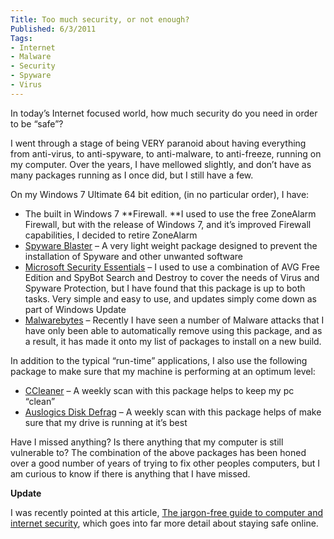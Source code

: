 ```yaml
---
Title: Too much security, or not enough?
Published: 6/3/2011
Tags:
- Internet
- Malware
- Security
- Spyware
- Virus
---
```


In today’s Internet focused world, how much security do you need in order to be “safe”?

I went through a stage of being VERY paranoid about having everything from anti-virus, to anti-spyware, to anti-malware, to anti-freeze, running on my computer. Over the years, I have mellowed slightly, and don’t have as many packages running as I once did, but I still have a few.

On my Windows 7 Ultimate 64 bit edition, (in no particular order), I have:
  
- The built in Windows 7 **Firewall. **I used to use the free ZoneAlarm Firewall, but with the release of Windows 7, and it’s improved Firewall capabilities, I decided to retire ZoneAlarm 
- [Spyware Blaster](http://www.javacoolsoftware.com/spywareblaster.html) – A very light weight package designed to prevent the installation of Spyware and other unwanted software 
- [Microsoft Security Essentials](https://support.microsoft.com/en-us/help/14210/security-essentials-download) – I used to use a combination of AVG Free Edition and SpyBot Search and Destroy to cover the needs of Virus and Spyware Protection, but I have found that this package is up to both tasks. Very simple and easy to use, and updates simply come down as part of Windows Update 
- [Malwarebytes](http://www.malwarebytes.org/) – Recently I have seen a number of Malware attacks that I have only been able to automatically remove using this package, and as a result, it has made it onto my list of packages to install on a new build. 

In addition to the typical “run-time” applications, I also use the following package to make sure that my machine is performing at an optimum level:

- [CCleaner](http://www.piriform.com/ccleaner) – A weekly scan with this package helps to keep my pc “clean”
- [Auslogics Disk Defrag](http://www.auslogics.com/en/software/disk-defrag/) – A weekly scan with this package helps of make sure that my drive is running at it’s best
 
Have I missed anything? Is there anything that my computer is still vulnerable to? The combination of the above packages has been honed over a good number of years of trying to fix other peoples computers, but I am curious to know if there is anything that I have missed.

**Update**

I was recently pointed at this article, [The jargon-free guide to computer and internet security](http://comparitech.net/securityguide), which goes into far more detail about staying safe online.
